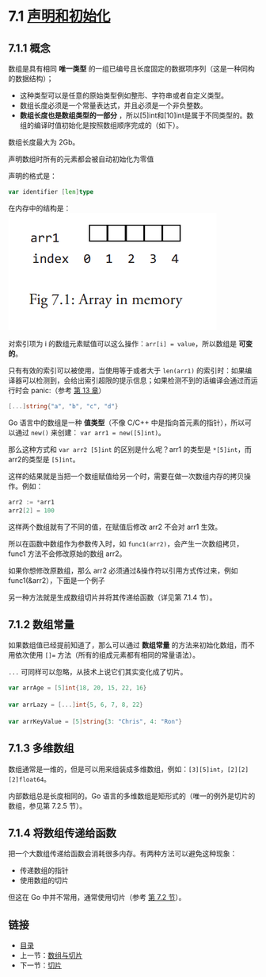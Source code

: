 # 7.1 [声明和初始化](https://github.com/Unknwon/the-way-to-go_ZH_CN/blob/master/eBook/07.1.md)

## 7.1.1 概念
数组是具有相同 **唯一类型** 的一组已编号且长度固定的数据项序列（这是一种同构的数据结构）；
- 这种类型可以是任意的原始类型例如整形、字符串或者自定义类型。
- 数组长度必须是一个常量表达式，并且必须是一个非负整数。
- **数组长度也是数组类型的一部分** ，所以[5]int和[10]int是属于不同类型的。数组的编译时值初始化是按照数组顺序完成的（如下）。

数组长度最大为 2Gb。

声明数组时所有的元素都会被自动初始化为零值

声明的格式是： 

```go
var identifier [len]type
```

在内存中的结构是：![](https://github.com/Unknwon/the-way-to-go_ZH_CN/raw/master/images/7.1_fig7.1.png?raw=true)

对索引项为 i 的数组元素赋值可以这么操作：`arr[i] = value`，所以数组是 **可变的**。

只有有效的索引可以被使用，当使用等于或者大于 `len(arr1)` 的索引时：如果编译器可以检测到，会给出索引超限的提示信息；如果检测不到的话编译会通过而运行时会 panic:（参考 [第 13 章](13.0.md)）

```go
[...]string{"a", "b", "c", "d"}
```

Go 语言中的数组是一种 **值类型**（不像 C/C++ 中是指向首元素的指针），所以可以通过 `new()` 来创建： `var arr1 = new([5]int)`。

那么这种方式和 `var arr2 [5]int` 的区别是什么呢？arr1 的类型是 `*[5]int`，而 arr2的类型是 `[5]int`。

这样的结果就是当把一个数组赋值给另一个时，需要在做一次数组内存的拷贝操作。例如：

```go
arr2 := *arr1
arr2[2] = 100
```

这样两个数组就有了不同的值，在赋值后修改 arr2 不会对 arr1 生效。

所以在函数中数组作为参数传入时，如 `func1(arr2)`，会产生一次数组拷贝，func1 方法不会修改原始的数组 arr2。

如果你想修改原数组，那么 arr2 必须通过&操作符以引用方式传过来，例如 func1(&arr2），下面是一个例子

另一种方法就是生成数组切片并将其传递给函数（详见第 7.1.4 节）。

## 7.1.2 数组常量

如果数组值已经提前知道了，那么可以通过 **数组常量** 的方法来初始化数组，而不用依次使用 `[]=` 方法（所有的组成元素都有相同的常量语法）。

`...` 可同样可以忽略，从技术上说它们其实变化成了切片。

```go
var arrAge = [5]int{18, 20, 15, 22, 16}

var arrLazy = [...]int{5, 6, 7, 8, 22}

var arrKeyValue = [5]string{3: "Chris", 4: "Ron"}
```

## 7.1.3 多维数组

数组通常是一维的，但是可以用来组装成多维数组，例如：`[3][5]int`，`[2][2][2]float64`。

内部数组总是长度相同的。Go 语言的多维数组是矩形式的（唯一的例外是切片的数组，参见第 7.2.5 节）。

## 7.1.4 将数组传递给函数

把一个大数组传递给函数会消耗很多内存。有两种方法可以避免这种现象：

- 传递数组的指针
- 使用数组的切片

但这在 Go 中并不常用，通常使用切片（参考 [第 7.2 节](07.2.md)）。

## 链接

- [目录](directory.md)
- 上一节：[数组与切片](07.0.md)
- 下一节：[切片](07.2.md)
